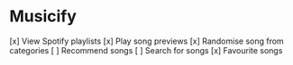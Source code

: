 # Musicify

[x] View Spotify playlists
[x] Play song previews
[x] Randomise song from categories
[ ] Recommend songs
[ ] Search for songs
[x] Favourite songs

